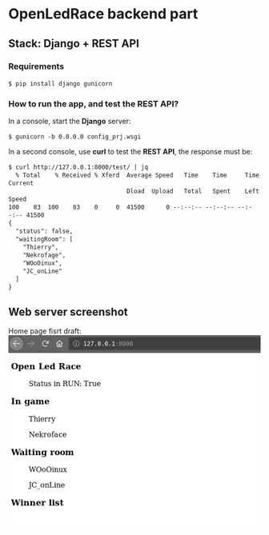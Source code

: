 # OpenLedRace backend part
## Stack: Django + REST API
### Requirements
```
$ pip install django gunicorn 
```
### How to run the app, and test the REST API?
In a console, start the **Django** server:
```
$ gunicorn -b 0.0.0.0 config_prj.wsgi
```
In a second console, use **curl** to test the **REST API**, the response must be:
```
$ curl http://127.0.0.1:8000/test/ | jq
  % Total    % Received % Xferd  Average Speed   Time    Time     Time  Current
                                 Dload  Upload   Total   Spent    Left  Speed
100    83  100    83    0     0  41500      0 --:--:-- --:--:-- --:--:-- 41500
{
  "status": false,
  "waitingRoom": [
    "Thierry",
    "Nekrofage",
    "WOoOinux",
    "JC_onLine"
  ]
}
```
## Web server screenshot
Home page fisrt draft:
![Example home page 2020-08-24_22-31-56](/doc/screens/home-page_2020-08-24_22-31-56.png "rudimentary home page")
